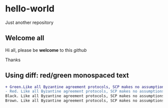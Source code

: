 # hello-world
Just another repository

## Welcome all

Hi all, please be **welcome** to this *github*

Thanks


## Using diff: red/green monospaced text
```diff
+ Green.Like all Byzantine agreement protocols, SCP makes no assumptions about the rational behavior of attackers.
- Red. Like all Byzantine agreement protocols, SCP makes no assumptions about the rational behavior of attackers.
Black. Like all Byzantine agreement protocols, SCP makes no assumptions about the rational behavior of attackers.
Brown. Like all Byzantine agreement protocols, SCP makes no assumptions about the rational behavior of attackers.
```
